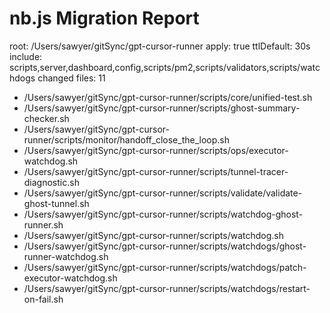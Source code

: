 # nb.js Migration Report

root: /Users/sawyer/gitSync/gpt-cursor-runner
apply: true
ttlDefault: 30s
include: scripts,server,dashboard,config,scripts/pm2,scripts/validators,scripts/watchdogs
changed files: 11

- /Users/sawyer/gitSync/gpt-cursor-runner/scripts/core/unified-test.sh
- /Users/sawyer/gitSync/gpt-cursor-runner/scripts/ghost-summary-checker.sh
- /Users/sawyer/gitSync/gpt-cursor-runner/scripts/monitor/handoff_close_the_loop.sh
- /Users/sawyer/gitSync/gpt-cursor-runner/scripts/ops/executor-watchdog.sh
- /Users/sawyer/gitSync/gpt-cursor-runner/scripts/tunnel-tracer-diagnostic.sh
- /Users/sawyer/gitSync/gpt-cursor-runner/scripts/validate/validate-ghost-tunnel.sh
- /Users/sawyer/gitSync/gpt-cursor-runner/scripts/watchdog-ghost-runner.sh
- /Users/sawyer/gitSync/gpt-cursor-runner/scripts/watchdog.sh
- /Users/sawyer/gitSync/gpt-cursor-runner/scripts/watchdogs/ghost-runner-watchdog.sh
- /Users/sawyer/gitSync/gpt-cursor-runner/scripts/watchdogs/patch-executor-watchdog.sh
- /Users/sawyer/gitSync/gpt-cursor-runner/scripts/watchdogs/restart-on-fail.sh
